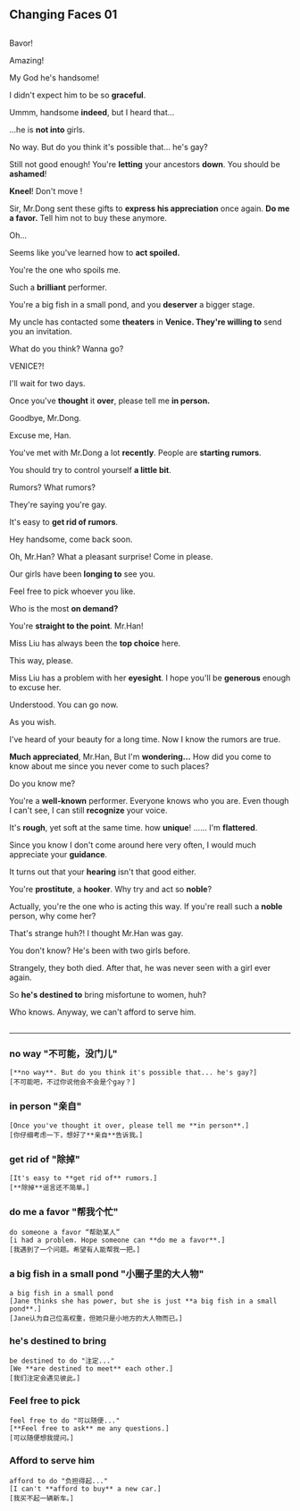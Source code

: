 Changing Faces 01
---
##
Bavor!

Amazing!

My God he's handsome!

I didn't expect him to be so **graceful**.

Ummm, handsome **indeed**, but I heard that...

...he is **not into** girls.

No way. But do you think it's possible that... he's gay?



Still not good enough! You're **letting** your ancestors **down**. You should be **ashamed**!

**Kneel**! Don't move !



Sir, Mr.Dong sent these gifts to **express his appreciation** once again.
**Do me a favor.** Tell him not to buy these anymore.



Oh...

Seems like you've learned how to **act spoiled.**

You're the one who spoils me.

Such a **brilliant** performer.

You're a big fish in a small pond, and you **deserver** a bigger stage.

My uncle has contacted some **theaters** in **Venice. They're willing to** send you an invitation.

What do you think? Wanna go?

VENICE?!

I'll wait for two days.

Once you've **thought** it **over**, please tell me **in person.**

Goodbye, Mr.Dong.



Excuse me, Han.

You've met with Mr.Dong a lot **recently**. People are **starting rumors**.

You should try to control yourself **a little bit**.

Rumors? What rumors?

They're saying you're gay.

It's easy to **get rid of rumors**.



Hey handsome, come back soon.



Oh, Mr.Han? What a pleasant surprise! Come in please.

Our girls have been **longing to** see you.

Feel free to pick whoever you like.

Who is the most **on demand?**

You're **straight to the point**. Mr.Han!

Miss Liu has always been the **top choice** here.



This way, please.



Miss Liu has a problem with her **eyesight**. I hope you'll be **generous** enough to excuse her.

Understood. You can go now.

As you wish.



I've heard of your beauty for a long time. Now I know the rumors are true.



**Much appreciated**, Mr.Han, But I'm **wondering...** How did you come to know about me since you never come to such places?

Do you know me?

You're a **well-known** performer. Everyone knows who you are. Even though I can't see, I can still **recognize** your voice.

It's **rough**, yet soft at the same time. how **unique**! ...... I'm **flattered**.

Since you know I don't come around here very often, I would much appreciate your **guidance**.

It turns out that your **hearing** isn't that good either.

You're **prostitute**, a **hooker**. Why try and act so **noble**?

Actually, you're the one who is acting this way. If you're reall such a **noble** person, why come her?



That's strange huh?! I thought Mr.Han was gay.

You don't know? He's been with two girls before.

Strangely, they both died. After that, he was never seen with a girl ever again.

So **he's destined to** bring misfortune to women, huh?

Who knows. Anyway, we can't afford to serve him.

##
---
### no way "不可能，没门儿"
	[**no way**. But do you think it's possible that... he's gay?]
	[不可能吧，不过你说他会不会是个gay？]
### in person "亲自"
	[Once you've thought it over, please tell me **in person**.]
	[你仔细考虑一下，想好了**亲自**告诉我。]
### get rid of "除掉"
	[It's easy to **get rid of** rumors.]
	[**除掉**谣言还不简单。]
### do me a favor "帮我个忙"
	do someone a favor “帮助某人”
	[i had a problem. Hope someone can **do me a favor**.]
	[我遇到了一个问题。希望有人能帮我一把。]
### a big fish in a small pond "小圈子里的大人物"
	a big fish in a small pond
	[Jane thinks she has power, but she is just **a big fish in a small pond**.]
	[Jane认为自己位高权重，但她只是小地方的大人物而已。]
### he's destined to bring
	be destined to do "注定..."
	[We **are destined to meet** each other.]
	[我们注定会遇见彼此。]
### Feel free to pick
	feel free to do "可以随便..."
	[**Feel free to ask** me any questions.]
	[可以随便想我提问。]
### Afford to serve him
	afford to do "负担得起..."
	[I can't **afford to buy** a new car.]
	[我买不起一辆新车。]

